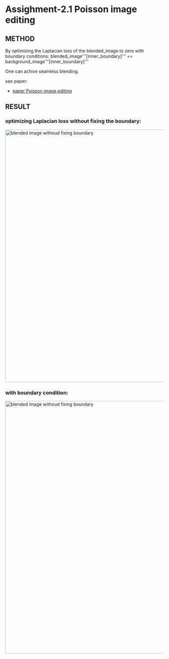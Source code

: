 # Assighment-2.1 Poisson image editing

## METHOD
 By optimizing the Laplacian loss of the blended_image to zero with boundary conditions:
blended_image'''[inner_boundary]''' == background_image'''[inner_boundary]'''

One can achive seamless blending.

see paper:
- [paper Poisson image editing](https://www.cs.jhu.edu/~misha/Fall07/Papers/Perez03.pdf)

## RESULT

### optimizing Laplacian loss without fixing the boundary:
<img src="poisson-editing\image\res-1.png" alt="blended image withoud fixing boundary" width="800">

### with boundary condition:
<img src="poisson-editing\image\res-2.png" alt="blended image withoud fixing boundary" width="800">

